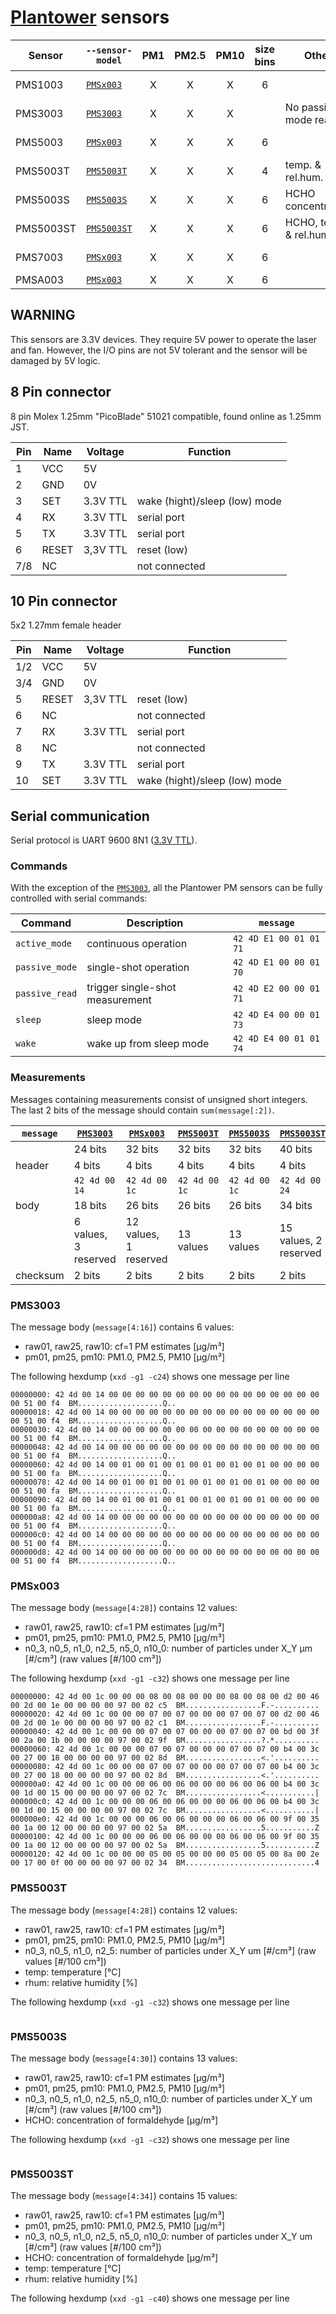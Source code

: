 # [Plantower][] sensors

| Sensor    | `--sensor-model` |  PM1  | PM2.5 | PM10  | size bins | Other                  | Datasheet                     | Dimensions   | Connector  |
| --------- | ---------------- | :---: | :---: | :---: | :-------: | ---------------------- | ----------------------------- | ------------ | ---------- |
| PMS1003   | [`PMSx003`][]    |   X   |   X   |   X   |     6     |                        | [en][g1_aqmd],  [cn][g1_lcsc] | 42x65x23 mm³ | [8 pin][]  |
| PMS3003   | [`PMS3003`][]    |   X   |   X   |   X   |           | No passive mode read   | [en][g3_aqmon], [cn][g3_lcsc] | 43x50x21 mm³ | [8 pin][]  |
| PMS5003   | [`PMSx003`][]    |   X   |   X   |   X   |     6     |                        | [en][g5_aqmd],  [cn][g5_lcsc] | 38x50x21 mm³ | [8 pin][]  |
| PMS5003T  | [`PMS5003T`][]   |   X   |   X   |   X   |     4     | temp. & rel.hum.       |                               | 38x50x21 mm³ | [8 pin][]  |
| PMS5003S  | [`PMS5003S`][]   |   X   |   X   |   X   |     6     | HCHO concentration     |                               | 38x50x21 mm³ | [8 pin][]  |
| PMS5003ST | [`PMS5003ST`][]  |   X   |   X   |   X   |     6     | HCHO, temp. & rel.hum. |                               | 38x50x21 mm³ | [8 pin][]  |
| PMS7003   | [`PMSx003`][]    |   X   |   X   |   X   |     6     |                        | [cn][g7_lcsc]                 | 37x48x12 mm³ | [10 pin][] |
| PMSA003   | [`PMSx003`][]    |   X   |   X   |   X   |     6     |                        | [cn][gA_lcsc]                 |              | [10 pin][] |

[plantower]:  http://www.plantower.com/
[g1_aqmd]:    http://www.aqmd.gov/docs/default-source/aq-spec/resources-page/plantower-pms1003-manual_v2-5.pdf?sfvrsn=2
[g5_aqmd]:    http://www.aqmd.gov/docs/default-source/aq-spec/resources-page/plantower-pms5003-manual_v2-3.pdf?sfvrsn=2
[g3_aqmon]:   https://github.com/avaldebe/AQmon/raw/master/Documents/PMS3003_LOGOELE.pdf
[g5_aqmon]:   https://github.com/avaldebe/AQmon/raw/master/Documents/PMS5003_LOGOELE.pdf
[g1_lcsc]:    https://datasheet.lcsc.com/szlcsc/PMS1003_C89289.pdf
[g3_lcsc]:    https://datasheet.lcsc.com/szlcsc/PMS3003_C87024.pdf
[g5_lcsc]:    https://datasheet.lcsc.com/szlcsc/PMS5003_C91431.pdf
[g7_lcsc]:    https://datasheet.lcsc.com/szlcsc/PMS7003_C84815.pdf
[gA_lcsc]:    https://datasheet.lcsc.com/szlcsc/PMSA003-A_C132744.pdf

[`PMSx003`]:  #PMSx003
[`PMS3003`]:  #PMS3003
[`PMS5003T`]: #PMS5003T
[`PMS5003S`]: #PMS5003S
[`PMS5003ST`]:#PMS5003ST
[8 pin]:      #8_Pin_connector
[10 pin]:     #10_Pin_connector

## WARNING

This sensors are 3.3V devices. They require 5V power to operate the laser and fan.
However, the I/O pins are not 5V tolerant and the sensor will be damaged by 5V logic.

## 8 Pin connector

8 pin Molex 1.25mm "PicoBlade" 51021 compatible, found online as 1.25mm JST.

| Pin | Name  | Voltage  | Function                      |
| --- | ----- | -------- | ----------------------------- |
| 1   | VCC   | 5V       |
| 2   | GND   | 0V       |
| 3   | SET   | 3.3V TTL | wake (hight)/sleep (low) mode |
| 4   | RX    | 3.3V TTL | serial port                   |
| 5   | TX    | 3.3V TTL | serial port                   |
| 6   | RESET | 3,3V TTL | reset (low)                   |
| 7/8 | NC    |          | not connected                 |

## 10 Pin connector

5x2 1.27mm female header

| Pin | Name  | Voltage  | Function                      |
| --- | ----- | -------- | ----------------------------- |
| 1/2 | VCC   | 5V       |
| 3/4 | GND   | 0V       |
| 5   | RESET | 3,3V TTL | reset (low)                   |
| 6   | NC    |          | not connected                 |
| 7   | RX    | 3.3V TTL | serial port                   |
| 8   | NC    |          | not connected                 |
| 9   | TX    | 3.3V TTL | serial port                   |
| 10  | SET   | 3.3V TTL | wake (hight)/sleep (low) mode |

## Serial communication

Serial protocol is UART 9600 8N1 ([3.3V TTL](#warning)).

### Commands

With the exception of the [`PMS3003`][], all the Plantower PM sensors
can be fully controlled with serial commands:

| Command        | Description                     | `message`              |
| -------------- | ------------------------------- | ---------------------- |
| `active_mode`  | continuous operation            | `42 4D E1 00 01 01 71` |
| `passive_mode` | single-shot operation           | `42 4D E1 00 00 01 70` |
| `passive_read` | trigger single-shot measurement | `42 4D E2 00 00 01 71` |
| `sleep`        | sleep mode                      | `42 4D E4 00 00 01 73` |
| `wake`         | wake up from sleep mode         | `42 4D E4 00 01 01 74` |

### Measurements

Messages containing measurements consist of unsigned short integers.
The last 2 bits of the message should contain `sum(message[:2])`.

| `message` | [`PMS3003`][]        | [`PMSx003`][]         | [`PMS5003T`][] | [`PMS5003S`][] | [`PMS5003ST`][]       |
| --------- | -------------------- | --------------------- | -------------- | -------------- | --------------------- |
|           | 24 bits              | 32 bits               | 32 bits        | 32 bits        | 40 bits               |
| header    | 4 bits               | 4 bits                | 4 bits         | 4 bits         | 4 bits                |
|           | `42 4d 00 14`        | `42 4d 00 1c`         | `42 4d 00 1c`  | `42 4d 00 1c`  | `42 4d 00 24`         |
| body      | 18 bits              | 26 bits               | 26 bits        | 26 bits        | 34 bits               |
|           | 6 values, 3 reserved | 12 values, 1 reserved | 13 values      | 13 values      | 15 values, 2 reserved |
| checksum  | 2 bits               | 2 bits                | 2 bits         | 2 bits         | 2 bits                |

### PMS3003

The message body (`message[4:16]`) contains 6 values:

- raw01, raw25, raw10: cf=1 PM estimates [μg/m³]
- pm01, pm25, pm10: PM1.0, PM2.5, PM10 [μg/m³]

The following hexdump (`xxd -g1 -c24`) shows one message per line

```hexdump
00000000: 42 4d 00 14 00 00 00 00 00 00 00 00 00 00 00 00 00 00 00 00 00 51 00 f4  BM...................Q..
00000018: 42 4d 00 14 00 00 00 00 00 00 00 00 00 00 00 00 00 00 00 00 00 51 00 f4  BM...................Q..
00000030: 42 4d 00 14 00 00 00 00 00 00 00 00 00 00 00 00 00 00 00 00 00 51 00 f4  BM...................Q..
00000048: 42 4d 00 14 00 00 00 00 00 00 00 00 00 00 00 00 00 00 00 00 00 51 00 f4  BM...................Q..
00000060: 42 4d 00 14 00 01 00 01 00 01 00 01 00 01 00 01 00 00 00 00 00 51 00 fa  BM...................Q..
00000078: 42 4d 00 14 00 01 00 01 00 01 00 01 00 01 00 01 00 00 00 00 00 51 00 fa  BM...................Q..
00000090: 42 4d 00 14 00 01 00 01 00 01 00 01 00 01 00 01 00 00 00 00 00 51 00 fa  BM...................Q..
000000a8: 42 4d 00 14 00 00 00 00 00 00 00 00 00 00 00 00 00 00 00 00 00 51 00 f4  BM...................Q..
000000c0: 42 4d 00 14 00 00 00 00 00 00 00 00 00 00 00 00 00 00 00 00 00 51 00 f4  BM...................Q..
000000d8: 42 4d 00 14 00 00 00 00 00 00 00 00 00 00 00 00 00 00 00 00 00 51 00 f4  BM...................Q..
```

### PMSx003

The message body (`message[4:28]`) contains 12 values:

- raw01, raw25, raw10: cf=1 PM estimates [μg/m³]
- pm01, pm25, pm10: PM1.0, PM2.5, PM10 [μg/m³]
- n0_3, n0_5, n1_0, n2_5, n5_0, n10_0: number of particles under X_Y μm [#/cm³] (raw values [#/100 cm³])

The following hexdump (`xxd -g1 -c32`) shows one message per line

```hexdump
00000000: 42 4d 00 1c 00 00 00 08 00 08 00 00 00 08 00 08 00 d2 00 46 00 2d 00 1e 00 00 00 00 97 00 02 c5  BM.................F.-..........
00000020: 42 4d 00 1c 00 00 00 07 00 07 00 00 00 07 00 07 00 d2 00 46 00 2d 00 1e 00 00 00 00 97 00 02 c1  BM.................F.-..........
00000040: 42 4d 00 1c 00 00 00 07 00 07 00 00 00 07 00 07 00 bd 00 3f 00 2a 00 1b 00 00 00 00 97 00 02 9f  BM.................?.*..........
00000060: 42 4d 00 1c 00 00 00 07 00 07 00 00 00 07 00 07 00 b4 00 3c 00 27 00 18 00 00 00 00 97 00 02 8d  BM.................<.'..........
00000080: 42 4d 00 1c 00 00 00 07 00 07 00 00 00 07 00 07 00 b4 00 3c 00 27 00 18 00 00 00 00 97 00 02 8d  BM.................<.'..........
000000a0: 42 4d 00 1c 00 00 00 06 00 06 00 00 00 06 00 06 00 b4 00 3c 00 1d 00 15 00 00 00 00 97 00 02 7c  BM.................<...........|
000000c0: 42 4d 00 1c 00 00 00 06 00 06 00 00 00 06 00 06 00 b4 00 3c 00 1d 00 15 00 00 00 00 97 00 02 7c  BM.................<...........|
000000e0: 42 4d 00 1c 00 00 00 06 00 06 00 00 00 06 00 06 00 9f 00 35 00 1a 00 12 00 00 00 00 97 00 02 5a  BM.................5...........Z
00000100: 42 4d 00 1c 00 00 00 06 00 06 00 00 00 06 00 06 00 9f 00 35 00 1a 00 12 00 00 00 00 97 00 02 5a  BM.................5...........Z
00000120: 42 4d 00 1c 00 00 00 05 00 05 00 00 00 05 00 05 00 8a 00 2e 00 17 00 0f 00 00 00 00 97 00 02 34  BM.............................4
```

### PMS5003T

The message body (`message[4:28]`) contains 12 values:

- raw01, raw25, raw10: cf=1 PM estimates [μg/m³]
- pm01, pm25, pm10: PM1.0, PM2.5, PM10 [μg/m³]
- n0_3, n0_5, n1_0, n2_5: number of particles under X_Y um [#/cm³] (raw values [#/100 cm³])
- temp: temperature [°C]
- rhum: relative humidity [%]

The following hexdump (`xxd -g1 -c32`) shows one message per line

```hexdump
```

### PMS5003S

The message body (`message[4:30]`) contains 13 values:

- raw01, raw25, raw10: cf=1 PM estimates [μg/m³]
- pm01, pm25, pm10: PM1.0, PM2.5, PM10 [μg/m³]
- n0_3, n0_5, n1_0, n2_5, n5_0, n10_0: number of particles under X_Y um [#/cm³] (raw values [#/100 cm³])
- HCHO: concentration of formaldehyde [μg/m³]

The following hexdump (`xxd -g1 -c32`) shows one message per line

```hexdump
```

### PMS5003ST

The message body (`message[4:34]`) contains 15 values:

- raw01, raw25, raw10: cf=1 PM estimates [μg/m³]
- pm01, pm25, pm10: PM1.0, PM2.5, PM10 [μg/m³]
- n0_3, n0_5, n1_0, n2_5, n5_0, n10_0: number of particles under X_Y um [#/cm³] (raw values [#/100 cm³])
- HCHO: concentration of formaldehyde [μg/m³]
- temp: temperature [°C]
- rhum: relative humidity [%]

The following hexdump (`xxd -g1 -c40`) shows one message per line

```hexdump
```
